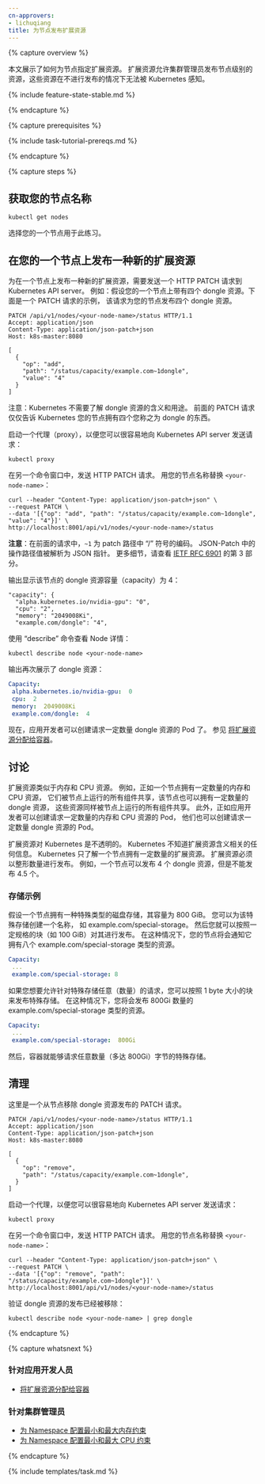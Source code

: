 ```yaml
---
cn-approvers:
- lichuqiang
title: 为节点发布扩展资源
---
```




{% capture overview %}


本文展示了如何为节点指定扩展资源。
扩展资源允许集群管理员发布节点级别的资源，这些资源在不进行发布的情况下无法被 Kubernetes 感知。

{% include feature-state-stable.md %}

{% endcapture %}


{% capture prerequisites %}

{% include task-tutorial-prereqs.md %}

{% endcapture %}


{% capture steps %}


## 获取您的节点名称

```shell
kubectl get nodes
```


选择您的一个节点用于此练习。


## 在您的一个节点上发布一种新的扩展资源

为在一个节点上发布一种新的扩展资源，需要发送一个 HTTP PATCH 请求到 Kubernetes API server。
例如：假设您的一个节点上带有四个 dongle 资源。下面是一个 PATCH 请求的示例，
该请求为您的节点发布四个 dongle 资源。

```shell
PATCH /api/v1/nodes/<your-node-name>/status HTTP/1.1
Accept: application/json
Content-Type: application/json-patch+json
Host: k8s-master:8080

[
  {
    "op": "add",
    "path": "/status/capacity/example.com~1dongle",
    "value": "4"
  }
]
```


注意：Kubernetes 不需要了解 dongle 资源的含义和用途。
前面的 PATCH 请求仅仅告诉 Kubernetes 您的节点拥有四个您称之为 dongle 的东西。


启动一个代理（proxy），以便您可以很容易地向 Kubernetes API server 发送请求：

```
kubectl proxy
```


在另一个命令窗口中，发送 HTTP PATCH 请求。
用您的节点名称替换 `<your-node-name>`：

```shell
curl --header "Content-Type: application/json-patch+json" \
--request PATCH \
--data '[{"op": "add", "path": "/status/capacity/example.com~1dongle", "value": "4"}]' \
http://localhost:8001/api/v1/nodes/<your-node-name>/status
```


**注意**：在前面的请求中，`~1` 为 patch 路径中 “/” 符号的编码。
JSON-Patch 中的操作路径值被解析为 JSON 指针。
更多细节，请查看 [IETF RFC 6901](https://tools.ietf.org/html/rfc6901) 的第 3 部分。



输出显示该节点的 dongle 资源容量（capacity）为 4：

```
"capacity": {
  "alpha.kubernetes.io/nvidia-gpu": "0",
  "cpu": "2",
  "memory": "2049008Ki",
  "example.com/dongle": "4",
```


使用 “describe” 命令查看 Node 详情：

```
kubectl describe node <your-node-name>
```


输出再次展示了 dongle 资源：

```yaml
Capacity:
 alpha.kubernetes.io/nvidia-gpu:  0
 cpu:  2
 memory:  2049008Ki
 example.com/dongle:  4
```


现在，应用开发者可以创建请求一定数量 dongle 资源的 Pod 了。
参见 [将扩展资源分配给容器](/docs/tasks/configure-pod-container/extended-resource/)。


## 讨论


扩展资源类似于内存和 CPU 资源。 例如，正如一个节点拥有一定数量的内存和 CPU 资源，
它们被节点上运行的所有组件共享，该节点也可以拥有一定数量的 dongle 资源，
这些资源同样被节点上运行的所有组件共享。 此外，正如应用开发者可以创建请求一定数量的内存和 CPU 资源的 Pod，
他们也可以创建请求一定数量 dongle 资源的 Pod。


扩展资源对 Kubernetes 是不透明的。 Kubernetes 不知道扩展资源含义相关的任何信息。
Kubernetes 只了解一个节点拥有一定数量的扩展资源。 扩展资源必须以整形数量进行发布。
例如，一个节点可以发布 4 个 dongle 资源，但是不能发布 4.5 个。


### 存储示例


假设一个节点拥有一种特殊类型的磁盘存储，其容量为 800 GiB。 您可以为该特殊存储创建一个名称，
如 example.com/special-storage。 然后您就可以按照一定规格的块（如 100 GiB）对其进行发布。
在这种情况下，您的节点将会通知它拥有八个 example.com/special-storage 类型的资源。

```yaml
Capacity:
 ...
 example.com/special-storage: 8
```


如果您想要允许针对特殊存储任意（数量）的请求，您可以按照 1 byte 大小的块来发布特殊存储。
在这种情况下，您将会发布 800Gi 数量的 example.com/special-storage 类型的资源。

```yaml
Capacity:
 ...
 example.com/special-storage:  800Gi
```


然后，容器就能够请求任意数量（多达 800Gi）字节的特殊存储。


## 清理

这里是一个从节点移除 dongle 资源发布的 PATCH 请求。

```shell
PATCH /api/v1/nodes/<your-node-name>/status HTTP/1.1
Accept: application/json
Content-Type: application/json-patch+json
Host: k8s-master:8080

[
  {
    "op": "remove",
    "path": "/status/capacity/example.com~1dongle",
  }
]
```


启动一个代理，以便您可以很容易地向 Kubernetes API server 发送请求：

```
kubectl proxy
```


在另一个命令窗口中，发送 HTTP PATCH 请求。
用您的节点名称替换 `<your-node-name>`：

```shell
curl --header "Content-Type: application/json-patch+json" \
--request PATCH \
--data '[{"op": "remove", "path": "/status/capacity/example.com~1dongle"}]' \
http://localhost:8001/api/v1/nodes/<your-node-name>/status
```


验证 dongle 资源的发布已经被移除：

```
kubectl describe node <your-node-name> | grep dongle
```

{% endcapture %}


{% capture whatsnext %}


### 针对应用开发人员

* [将扩展资源分配给容器](/docs/tasks/configure-pod-container/extended-resource/)


### 针对集群管理员

* [为 Namespace 配置最小和最大内存约束](/docs/tasks/administer-cluster/memory-constraint-namespace/)
* [为 Namespace 配置最小和最大 CPU 约束](/docs/tasks/administer-cluster/cpu-constraint-namespace/)


{% endcapture %}


{% include templates/task.md %}
